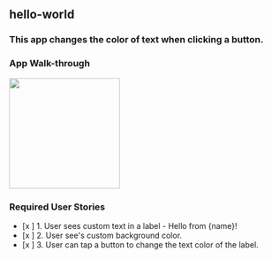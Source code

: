 ## hello-world

### This app changes the color of text when clicking a button.

### App Walk-through
<img src="https://i.imgur.com/JMJMgsc.gif" width=200><br>

### Required User Stories
- [x ] 1. User sees custom text in a label - Hello from {name}!
- [x ] 2. User see's custom background color.
- [x ] 3. User can tap a button to change the text color of the label.

